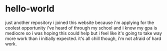 # hello-world
just another repository
i joined this website because i'm applying for the coolest opportunity i've heard of through my school and i know my gpa is mediocre so i was hoping this could help but i feel like it's going to take way more work than i initially expected. 
it's all chill though, i'm not afraid of hard work.
